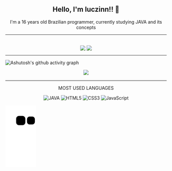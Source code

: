 ### <h2 align=center>Hello, I'm luczinn!! 👋</h2>

<p align=center>I'm a 16 years old Brazilian programmer, currently studying JAVA and its concepts
<hr>
<br>

<div align=center>
<img align=center src="https://github-readme-stats.vercel.app/api/top-langs/?username=luczinn&layout=donut-vertical&theme=dark" />
<img align=center src="https://github-readme-stats.vercel.app/api?username=luczinn&show_icons=true&theme=dark" />
</div>


<hr>

![Ashutosh's github activity graph](https://github-readme-activity-graph.vercel.app/graph?username=luczinn&custom_title=HISTÓRICO%20DE%20ATIVIDADE&hide_border=true&theme=high-contrast)
<div align=center>
<img width=200px src="https://api.visitorbadge.io/api/visitors?path=https%3A%2F%2Fgithub.com%2Fluczinn&label=Visitantes&labelColor=%23000000&countColor=%23d9e3f0&labelStyle=upper">
</div>
<hr>

<div align=center>

<p>MOST USED LANGUAGES</p>

![JAVA](https://img.shields.io/badge/Java-ED8B00?style=for-the-badge&logo=openjdk&logoColor=white)
![HTML5](https://img.shields.io/badge/HTML5-E34F26?style=for-the-badge&logo=html5&logoColor=white)
![CSS3](https://img.shields.io/badge/CSS3-1572B6?style=for-the-badge&logo=css3&logoColor=white)
![JavaScript](https://img.shields.io/badge/JavaScript-323330?style=for-the-badge&logo=javascript&logoColor=F7DF1E)

</div>

![Snake animation](https://github.com/LoriaLawrenceZ/LoriaLawrenceZ/blob/output/github-contribution-grid-snake.svg)
